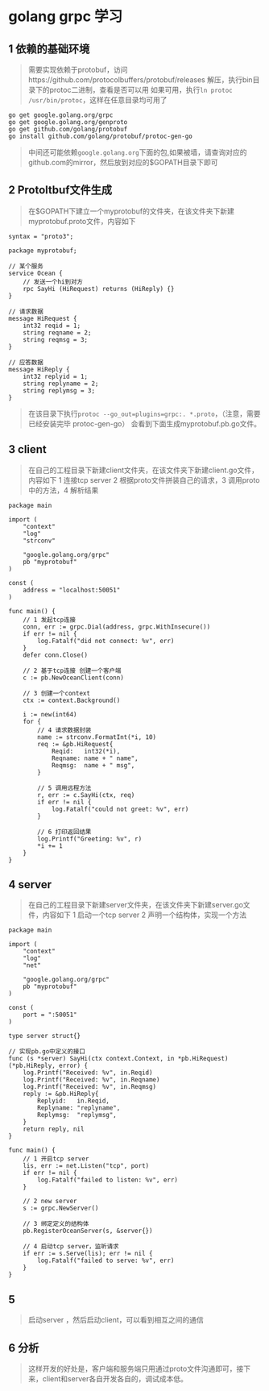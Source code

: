 # golang grpc 学习

## 1 依赖的基础环境
>需要实现依赖于protobuf，访问https://github.com/protocolbuffers/protobuf/releases
>解压，执行bin目录下的protoc二进制，查看是否可以用
>如果可用，执行`ln protoc /usr/bin/protoc`，这样在任意目录均可用了

```
go get google.golang.org/grpc
go get google.golang.org/genproto
go get github.com/golang/protobuf
go install github.com/golang/protobuf/protoc-gen-go
```

>中间还可能依赖`google.golang.org`下面的包,如果被墙，请查询对应的github.com的mirror，然后放到对应的$GOPATH目录下即可

## 2 Protoltbuf文件生成
>在$GOPATH下建立一个myprotobuf的文件夹，在该文件夹下新建myprotobuf.proto文件，内容如下

```
syntax = "proto3";

package myprotobuf;

// 某个服务
service Ocean {
    // 发送一个hi到对方
    rpc SayHi (HiRequest) returns (HiReply) {}
}

// 请求数据
message HiRequest {
    int32 reqid = 1;
    string reqname = 2;
    string reqmsg = 3;
}

// 应答数据
message HiReply {
    int32 replyid = 1;
    string replyname = 2;
    string replymsg = 3;
}
```

>在该目录下执行`protoc --go_out=plugins=grpc:. *.proto`，（注意，需要已经安装完毕 protoc-gen-go）
>会看到下面生成myprotobuf.pb.go文件。

## 3 client
>在自己的工程目录下新建client文件夹，在该文件夹下新建client.go文件，内容如下
>1 连接tcp server 2 根据proto文件拼装自己的请求，3 调用proto中的方法，4 解析结果

```
package main

import (
	"context"
	"log"
	"strconv"

	"google.golang.org/grpc"
	pb "myprotobuf"
)

const (
	address = "localhost:50051"
)

func main() {
	// 1 发起tcp连接
	conn, err := grpc.Dial(address, grpc.WithInsecure())
	if err != nil {
		log.Fatalf("did not connect: %v", err)
	}
	defer conn.Close()

	// 2 基于tcp连接 创建一个客户端
	c := pb.NewOceanClient(conn)

	// 3 创建一个context
	ctx := context.Background()

	i := new(int64)
	for {
		// 4 请求数据封装
		name := strconv.FormatInt(*i, 10)
		req := &pb.HiRequest{
			Reqid:   int32(*i),
			Reqname: name + " name",
			Reqmsg:  name + " msg",
		}

		// 5 调用远程方法
		r, err := c.SayHi(ctx, req)
		if err != nil {
			log.Fatalf("could not greet: %v", err)
		}

		// 6 打印返回结果
		log.Printf("Greeting: %v", r)
		*i += 1
	}
}
```

## 4 server
>在自己的工程目录下新建server文件夹，在该文件夹下新建server.go文件，内容如下
>1 启动一个tcp server 2 声明一个结构体，实现一个方法

```
package main

import (
	"context"
	"log"
	"net"

	"google.golang.org/grpc"
	pb "myprotobuf"
)

const (
	port = ":50051"
)

type server struct{}

// 实现pb.go中定义的接口
func (s *server) SayHi(ctx context.Context, in *pb.HiRequest) (*pb.HiReply, error) {
	log.Printf("Received: %v", in.Reqid)
	log.Printf("Received: %v", in.Reqname)
	log.Printf("Received: %v", in.Reqmsg)
	reply := &pb.HiReply{
		Replyid:   in.Reqid,
		Replyname: "replyname",
		Replymsg:  "replymsg",
	}
	return reply, nil
}

func main() {
	// 1 开启tcp server
	lis, err := net.Listen("tcp", port)
	if err != nil {
		log.Fatalf("failed to listen: %v", err)
	}

	// 2 new server
	s := grpc.NewServer()

	// 3 绑定定义的结构体
	pb.RegisterOceanServer(s, &server{})

	// 4 启动tcp server，监听请求
	if err := s.Serve(lis); err != nil {
		log.Fatalf("failed to serve: %v", err)
	}
}

```

## 5
> 启动server ，然后启动client，可以看到相互之间的通信

## 6 分析
>这样开发的好处是，客户端和服务端只用通过proto文件沟通即可，接下来，client和server各自开发各自的，调试成本低。
